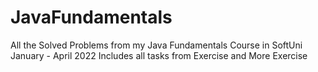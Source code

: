 # JavaFundamentals
All the Solved Problems from my Java Fundamentals Course in SoftUni
January - April 2022
Includes all tasks from Exercise and More Exercise
